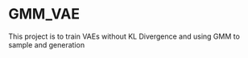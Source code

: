 # GMM_VAE
This project is to train VAEs without KL Divergence and using GMM to sample and generation
